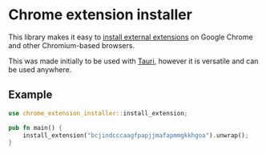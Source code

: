 # Chrome extension installer
This library makes it easy to [install external extensions](https://developer.chrome.com/docs/extensions/how-to/distribute/install-extensions) on Google Chrome and other Chromium-based browsers.

This was made initially to be used with [Tauri](https://tauri.app/), however it is versatile and can be used anywhere.

## Example
```rust
use chrome_extension_installer::install_extension;

pub fn main() {
    install_extension("bcjindcccaagfpapjjmafapmmgkkhgoa").unwrap();
}
```